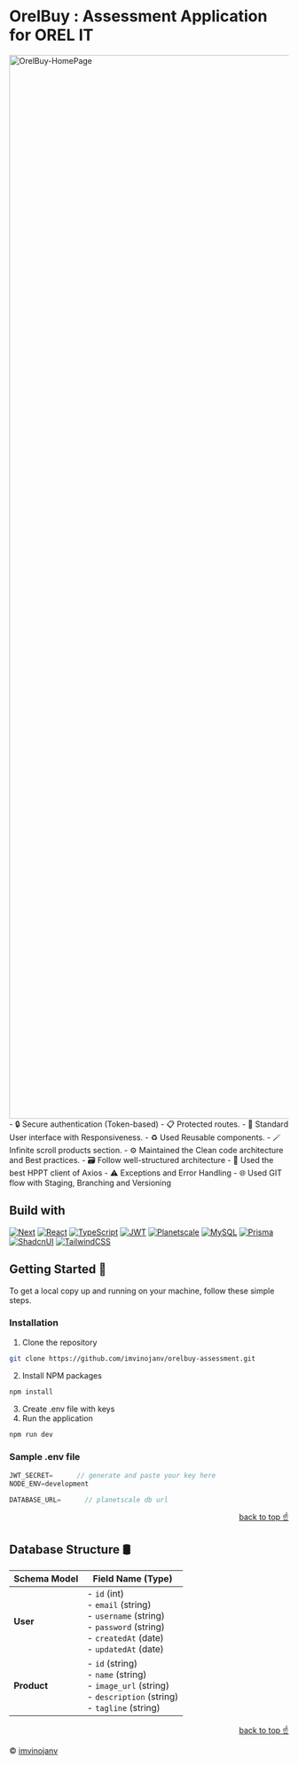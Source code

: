 <a name="readme-top"></a>

# OrelBuy : Assessment Application for OREL IT

<img width="1920" alt="OrelBuy-HomePage" src="https://github.com/imvinojanv/orelbuy-assessment/assets/48822560/efbaaaab-c587-41d9-8e96-82c5c5919057">
<br />
- 🔒 Secure authentication (Token-based)
- 📋 Protected routes.
- 📱 Standard User interface with Responsiveness.
- ♻️ Used Reusable components.
- 🪄 Infinite scroll products section.
- ⚙️ Maintained the Clean code architecture and Best practices.
- 🗃️ Follow well-structured architecture
- 🚀 Used the best HPPT client of Axios
- ⚠️ Exceptions and Error Handling
- 🌐 Used GIT flow with Staging, Branching and Versioning

## Build with
[![Next][Next.js]][Next-url] [![React][React.js]][React-url] [![TypeScript][TypeScript]][TypeScript-url] [![JWT][JWT]][JWT-url] [![Planetscale][Planetscale-db]][Planetscale-url] [![MySQL][MySQL-db]][MySQL-url] [![Prisma][Prisma-orm]][Prisma-url] [![ShadcnUI][Shadcn-ui]][Shadcn-url] [![TailwindCSS][Tailwind-css]][Tailwind-url]

## Getting Started 🎉
To get a local copy up and running on your machine, follow these simple steps.

### Installation
1.  Clone the repository
   ```sh
   git clone https://github.com/imvinojanv/orelbuy-assessment.git
   ```
2.  Install NPM packages
   ```sh
   npm install
   ```
3.  Create .env file with keys
4.  Run the application
   ```sh
   npm run dev
   ```

### Sample .env file
```js
JWT_SECRET=      // generate and paste your key here
NODE_ENV=development

DATABASE_URL=      // planetscale db url
 ```

<p align="right"><a href="#readme-top">back to top ☝️</a></p>

## Database Structure 🛢️

| Schema Model | Field Name (Type) |
| --- | --- |
| **User** | - `id` (int)<br>- `email` (string)<br>- `username` (string)<br>- `password` (string)<br>- `createdAt` (date)<br>- `updatedAt` (date) |
| **Product** | - `id` (string)<br>- `name` (string)<br>- `image_url` (string)<br>- `description` (string)<br>- `tagline` (string) |

<p align="right"><a href="#readme-top">back to top ☝️</a></p>

© [imvinojanv](https://github.com/imvinojanv)

<!-- BUILD WITH URLs -->
[Next.js]: https://img.shields.io/badge/next_14-000000?style=for-the-badge&logo=nextdotjs&logoColor=white
[Next-url]: https://nextjs.org/
[React.js]: https://img.shields.io/badge/React-20232A?style=for-the-badge&logo=react&logoColor=61DAFB
[React-url]: https://reactjs.org/
[TypeScript]: https://img.shields.io/badge/Typescript-007acc?style=for-the-badge&logo=typescript&logoColor=white
[TypeScript-url]: https://www.typescriptlang.org/ 
[JWT]: https://img.shields.io/badge/JSON_Web_Tokens-000000?style=for-the-badge&logo=jsonwebtokens&logoColor=00b9f1
[JWT-url]: https://jwt.io/
[Clerk-auth]: https://img.shields.io/badge/Clerk-1f0157?style=for-the-badge&logo=clerk&logoColor=24acfd
[Clerk-url]: https://clerk.com/
[Shadcn-ui]: https://img.shields.io/badge/Shadcn-09090b?style=for-the-badge&logo=shadcnui&logoColor=white
[Shadcn-url]: https://ui.shadcn.com/
[Planetscale-db]: https://img.shields.io/badge/Planetscale-000000?style=for-the-badge&logo=planetscale&logoColor=white
[Planetscale-url]: https://planetscale.com/
[Tailwind-css]: https://img.shields.io/badge/Tailwind-161d2d?style=for-the-badge&logo=tailwindcss&logoColor=38bdf8
[Tailwind-url]: https://tailwindcss.com/
[MySQL-db]: https://img.shields.io/badge/MySQL-04303c?style=for-the-badge&logo=mysql&logoColor=e97b00
[MySQL-url]: https://www.mysql.com/
[Prisma-orm]: https://img.shields.io/badge/Prisma_ORM-1a202c?style=for-the-badge&logo=prisma&logoColor=white
[Prisma-url]: https://www.prisma.io/
